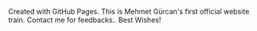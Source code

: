 Created with GitHub Pages.
This is Mehmet Gürcan's first official website train. Contact me for feedbacks..
Best Wishes!
